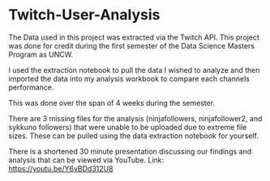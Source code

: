 # Twitch-User-Analysis

The Data used in this project was extracted via the Twitch API. This project was done for credit during the first semester of the Data Science Masters Program as UNCW.

I used the extraction notebook to pull the data I wished to analyze and then imported the data into my analysis workbook to compare each channels performance.

This was done over the span of 4 weeks during the semester.

There are 3 missing files for the analysis (ninjafollowers, ninjafollower2, and sykkuno followers) that were unable to be uploaded due to extreme file sizes. These can be pulled using the data extraction notebook for yourself.

There is a shortened 30 minute presentation discussing our findings and analysis that can be viewed via YouTube. Link: https://youtu.be/Y6vBDd312U8
